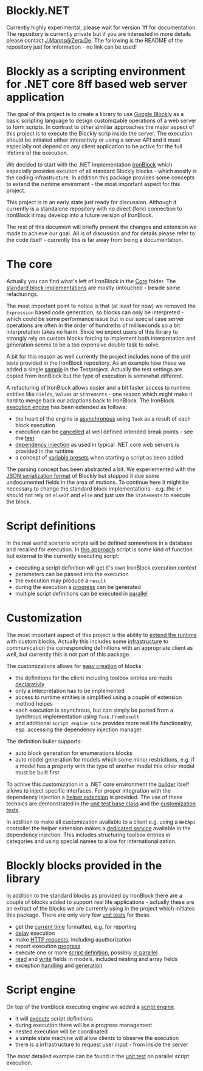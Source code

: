 # Blockly.NET

Currently highly experimental, please wait for version 1ff for documentation. The repository is currently private but if you are interested in more details please contact J.Manns@Zera.De. The following is the README of the repository just for information - no link can be used!

# Blockly as a scripting environment for .NET core 8ff based web server application

The goal of this project is to create a library to use [Google Blockly](https://developers.google.com/blockly) as a basic scripting language to design customizable operations of a web server to form scripts. In contrast to other similiar approaches the major aspect of this project is to execute the Blockly scrip inside the server. The execution should be initiated either interactivly or using a server API and it must especially not depend on any client application to be active for the full lifetime of the execution.

We decided to start with the .NET implementation [IronBlock](https://github.com/richorama/IronBlock) which especially provides excution of all standard Blockly blocks - which mostly is the coding infrastructure. In addition this package provides some concepts to extend the runtime enviroment - the most important aspect for this project.

This project is in an early state just ready for discussion. Although it currently is a standalone repository with no direct (fork) connection to IronBlock it may develop into a future version of IronBlock.

The rest of this document will briefly present the changes and extension we made to achieve our goal. All is of discussion and for details please refer to the code itself - currently this is far away from being a documentation.

# The core

Actually you can find what's left of IronBlock in the [Core](Library/Core) folder. The [standard block implementations](Library/Core/Blocks) are mostly untouched - beside some refacturings.

The most important point to notice is that (at least for now) we removed the `Expression` based code generation, so blocks can only be interpreted - which could be some performance issue but in our special case server operations are often in the order of hundreths of milliseconds so a bit interpretation takes no harm. Since we expect users of this library to strongly rely on custom blocks forcing to implement both interpretation and generation seems to be a too expensive double task to solve.

A bit for this reason as well currently the project includes none of the unit tests provided in the IronBlock repository. As an example how these we added a single [sample](Tests/Core) in the Testproject. Actually the test settings are copied from IronBlock but the type of execution is somewhat different.

A refacturing of IronBlock allows easier and a bit faster access to runtime entities like `Fields`, `Values` or `Statements` - one reason which might make it hard to merge back our adaptions back to IronBlock. The IronBlock [execution engine](Library/Core/Model) has been extended as follows:

- the heart of the engine is [asynchronous](Library/Core/Model/IFragment.cs) using `Task` as a result of each block execution
- execution can be [cancelled](Library/Core/Model/Context.cs) at well defined intended break points - see the [test](Tests/Engine/CancellationTests.cs)
- [dependency injection](Library/Core/Model/Context.cs) as used in typical .NET core web servers is provided in the runtime
- a concept of [variable presets](Library/Core/Parser.cs) when starting a script as been added

The parsing concept has been abstracted a bit. We experiemented with the [JSON serialization format](Library/Core/JsonParser.cs) of Blockly but stopped it due some undocumented fields in the area of mutions. To continue here it might be necessary to change the standard block implementations - e.g. the `if` should not rely on `elseIf` and `else` and just use the `Statements` to execute the block.

# Script definitions

In the real world scenario scripts will be defined somewhere in a database and recalled for execution. In [this approach](Library/Scripting) script is some kind of function but external to the currently executing script:

- executing a script definition will get it's own IronBlock execution context
- parameters can be passed into the execution
- the execution may produce a `result`
- during the execution a [progress](Tests/Engine/ProgressTests.cs) can be generated
- multiple script definitions can be executed in [parallel](Tests/Engine/ParallelTests.cs)

# Customization

The most important aspect of this project is the ability to [extend the runtime](Library/Extensions/Builder) with custom blocks. Actually this includes some [infrastructure](Tests/Customization) to communication the corresponding definitions with an appropriate client as well, but currently this is not part of this package.

The customizations allows for [easy creation](Library/Extensions/Delay.cs) of blocks:

- the definitions for the client including toolbox entries are made [declarativly](Library/Extensions/Builder/CustomBlockAttribute.cs)
- only a interpretation has to be implemented
- access to runtime entities is simplified using a couple of extension method helpes
- each execution is asynchrous, but can simply be ported from a synchrous implementation using `Task.FromResult`
- and additional `script engine site` provides more real life functionality, esp. accessing the dependency injection manager

The definition builer supports:

- auto block generation for enumerations blocks
- auto model generation for models which some minor restrictions, e.g. if a model has a property with the type of another model this other model must be built first

To achive this customization in a .NET core environment the [builder](Library/Extensions/Builder/BlocklyExtensions.cs) itself allows to inject specific interfaces. For proper integration with the dependency injection a [helper extension](Library/BlocklyDIExtensions.cs) is provided. The use of these technics are demonstrated in the [unit test base class](Tests/TestEnvironment.cs) and the [customization tests](Tests/Customization/ModelAndEnumTests.cs).

In addition to make all customization available to a client e.g. using a `WebApi` controller the helper extension makes a [dedicated service](Library/Extensions/Builder/IConfigurationService.cs) available in the dependency injection. This includes structuring toolbox entries in categories and using special names to allow for internationalization.

# Blockly blocks provided in the library

In addition to the standard blocks as provided by IronBlock there are a couple of blocks added to support real life applications - actually these are an extract of the blocks we are currently using in the project which initiates this package. There are only very few [unit tests](Tests/CoreEx) for these.

- get the [current time](Library/Extensions/Now.cs) formatted, e.g. for reporting
- [delay](Library/Extensions/Delay.cs) execution
- make [HTTP requests](Library/Extensions/HttpRequest.cs), including auuthorization
- report execution [progress](Library/Extensions/SetProgress.cs)
- execute one or more [script definition](Library/Extensions/RunScript.cs), possibly [in parallel](Library/Extensions/RunParallel.cs)
- [read](Library/Extensions/ReadFromModel.cs) and [write](Library/Extensions/UpdateModel.cs) fields in models, included nesting and array fields
- exception [handling](Library/Extensions/TryCatchFinally.cs) and [generation](Library/Extensions/Throw.cs)

# Script engine

On top of the IronBlock executing engine we added a [script engine](Library/Scripting/Engine).

- it will [execute](Library/Scripting/Engine/ScriptEngine.cs) script definitions
- during execution there will be a progress management
- nested execution will be coordinated
- a simple state machine will allow clients to observe the execution
- there is a infrastructure to request user input - from inside the server

The most detailed example can be found in the [unit test](Tests/Engine/ProgressTests.cs) on parallel script execution.
